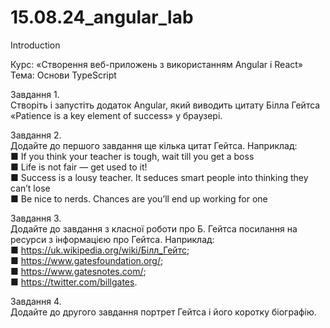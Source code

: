 # 15.08.24_angular_lab
Introduction

Курс: «Створення веб-приложень з використанням Angular і React»
Тема: Основи TypeScript

Завдання 1.  
Створіть і запустіть додаток Angular, який виводить цитату Білла Гейтса «Patience is a key element of success» у браузері.

Завдання 2.  
Додайте до першого завдання ще кілька цитат Гейтса. Наприклад:  
■ If you think your teacher is tough, wait till you get a boss  
■ Life is not fair — get used to it!  
■ Success is a lousy teacher. It seduces smart people into thinking they can’t lose  
■ Be nice to nerds. Chances are you’ll end up working for one

Завдання 3.  
Додайте до завдання з класної роботи про Б. Гейтса посилання на ресурси з інформацією про Гейтса. Наприклад:  
■ https://uk.wikipedia.org/wiki/Білл_Гейтс;  
■ https://www.gatesfoundation.org/;  
■ https://www.gatesnotes.com/;  
■ https://twitter.com/billgates.

Завдання 4.  
Додайте до другого завдання портрет Гейтса і його коротку біографію.
